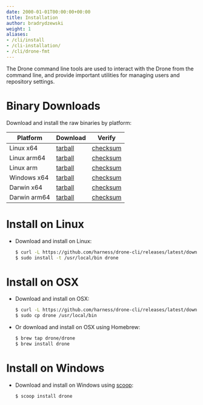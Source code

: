 ```yaml
---
date: 2000-01-01T00:00:00+00:00
title: Installation
author: bradrydzewski
weight: 1
aliases:
- /cli/install
- /cli-installation/
- /cli/drone-fmt
---
```


The Drone command line tools are used to interact with the Drone from the command line, and provide important utilities for managing users and repository settings.

# Binary Downloads

Download and install the raw binaries by platform:

Platform	| Download | Verify
------------|----------|-------
Linux x64	| [tarball](https://github.com/harness/drone-cli/releases/latest/download/drone_linux_amd64.tar.gz)   | [checksum](https://github.com/harness/drone-cli/releases/latest/download/drone_checksums.txt)
Linux arm64	| [tarball](https://github.com/harness/drone-cli/releases/latest/download/drone_linux_arm64.tar.gz)   | [checksum](https://github.com/harness/drone-cli/releases/latest/download/drone_checksums.txt)
Linux arm	| [tarball](https://github.com/harness/drone-cli/releases/latest/download/drone_linux_arm.tar.gz)     | [checksum](https://github.com/harness/drone-cli/releases/latest/download/drone_checksums.txt)
Windows x64	| [tarball](https://github.com/harness/drone-cli/releases/latest/download/drone_windows_amd64.tar.gz) | [checksum](https://github.com/harness/drone-cli/releases/latest/download/drone_checksums.txt)
Darwin x64	| [tarball](https://github.com/harness/drone-cli/releases/latest/download/drone_darwin_amd64.tar.gz)  | [checksum](https://github.com/harness/drone-cli/releases/latest/download/drone_checksums.txt)
Darwin arm64	| [tarball](https://github.com/harness/drone-cli/releases/latest/download/drone_darwin_arm64.tar.gz)  | [checksum](https://github.com/harness/drone-cli/releases/latest/download/drone_checksums.txt)

# Install on Linux

* Download and install on Linux:

  ```bash
  $ curl -L https://github.com/harness/drone-cli/releases/latest/download/drone_linux_amd64.tar.gz | tar zx
  $ sudo install -t /usr/local/bin drone
  ```

# Install on OSX

* Download and install on OSX:

  ```bash
  $ curl -L https://github.com/harness/drone-cli/releases/latest/download/drone_darwin_amd64.tar.gz | tar zx
  $ sudo cp drone /usr/local/bin
  ```

* Or download and install on OSX using Homebrew:

  ```bash
  $ brew tap drone/drone
  $ brew install drone
  ```

# Install on Windows

* Download and install on Windows using [scoop](https://scoop.sh/):

  ```bash
  $ scoop install drone
  ```
